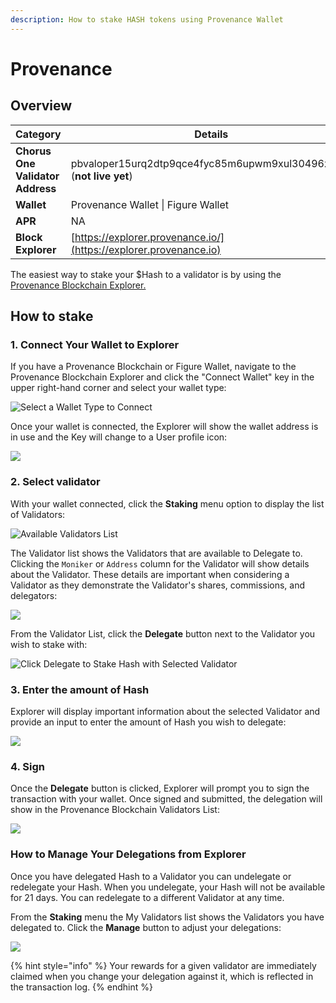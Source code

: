 ```yaml
---
description: How to stake HASH tokens using Provenance Wallet
---
```


# Provenance

## Overview

| Category                         | Details                                                             |
| -------------------------------- | ------------------------------------------------------------------- |
| **Chorus One Validator Address** | pbvaloper15urq2dtp9qce4fyc85m6upwm9xul30496ze70t (**not live yet**) |
| **Wallet**                       | Provenance Wallet \| Figure Wallet                                  |
| **APR**                          | NA                                                                  |
| **Block Explorer**               | [https://explorer.provenance.io/](https://explorer.provenance.io)   |

The easiest way to stake your $Hash to a validator is by using the [Provenance Blockchain Explorer.](https://explorer.provenance.io)

## How to stake <a href="#db34" id="db34"></a>

### 1. Connect Your Wallet to Explorer

If you have a Provenance Blockchain or Figure Wallet, navigate to the Provenance Blockchain Explorer and click the "Connect Wallet" key in the upper right-hand corner and select your wallet type:



![Select a Wallet Type to Connect](../.gitbook/assets/1-dashboard.png)

Once your wallet is connected, the Explorer will show the wallet address is in use and the Key will change to a User profile icon:

![](../.gitbook/assets/2-loggedin.png)

### 2. Select validator

With your wallet connected, click the **Staking** menu option to display the list of Validators:

![Available Validators List](../.gitbook/assets/3-staking.png)

The Validator list shows the Validators that are available to Delegate to. Clicking the `Moniker` or `Address` column for the Validator will show details about the Validator. These details are important when considering a Validator as they demonstrate the Validator's shares, commissions, and delegators:

![](../.gitbook/assets/4-example.png)

From the Validator List, click the **Delegate** button next to the Validator you wish to stake with:

![Click Delegate to Stake Hash with Selected Validator](../.gitbook/assets/5-select.png)

### 3. Enter the amount of Hash

Explorer will display important information about the selected Validator and provide an input to enter the amount of Hash you wish to delegate:

![](../.gitbook/assets/6-amount.png)

### 4. Sign

Once the **Delegate** button is clicked, Explorer will prompt you to sign the transaction with your wallet. Once signed and submitted, the delegation will show in the Provenance Blockchain Validators List:

![](../.gitbook/assets/7-sign.png)

### How to Manage Your Delegations from Explorer

Once you have delegated Hash to a Validator you can undelegate or redelegate your Hash. When you undelegate, your Hash will not be available for 21 days. You can redelegate to a different Validator at any time.

From the **Staking** menu the My Validators list shows the Validators you have delegated to. Click the **Manage** button to adjust your delegations:

![](../.gitbook/assets/8-manage.png)

{% hint style="info" %}
Your rewards for a given validator are immediately claimed when you change your delegation against it, which is reflected in the transaction log.
{% endhint %}



